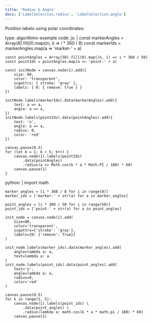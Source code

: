 ```yaml
---
title: 'Radius & Angle'
docs: ['LabelSelection.radius', 'LabelSelection.angle']
---
```


Position labels using polar coordinates:

<data type='yaml'>
type: algorithmx-example
code:
  js: |
    const markerAngles = Array(8).fill(0).map((n, i) => i * 360 / 8)
    const markerIds = markerAngles.map(a => 'marker-' + a)
    
    const pointAngles = Array(50).fill(0).map((n, i) => i * 360 / 50)
    const pointIds = pointAngles.map(a => 'point-' + a)
    
    const initNode = canvas.node(1).add({
        size: 80,
        color: 'transparent',
        svgattrs: { stroke: 'gray' },
        labels: { 0: { remove: true } }
    })
    
    initNode.labels(markerIds).data(markerAngles).add({
        text: a => a,
        angle: a => a,
    })
    initNode.labels(pointIds).data(pointAngles).add({
        text: 'o',
        angle: a => a,
        radius: 0,
        color: 'red'
    })
    
    canvas.pause(0.5)
    for (let k = 1; k < 5; k++) {
        canvas.node(1).labels(pointIds)
            .data(pointAngles)
            .radius(a => Math.cos(k * a * Math.PI / 180) * 60)
        canvas.pause(1)
    }
  python: |
    import math
    
    marker_angles = [i * 360 / 8 for i in range(8)]
    marker_ids = ['marker-' + str(a) for a in marker_angles]
    
    point_angles = [i * 360 / 50 for i in range(50)]
    point_ids = ['point-' + str(a) for a in point_angles]
    
    init_node = canvas.node(1).add(
        size=80,
        color='transparent',
        svgattrs={'stroke': 'gray'},
        labels={0: {'remove': True}}
    )
    
    init_node.labels(marker_ids).data(marker_angles).add(
        angle=lambda a: a,
        text=lambda a: a
    )
    init_node.labels(point_ids).data(point_angles).add(
        text='o',
        angle=lambda a: a,
        radius=0,
        color='red'
    )
    
    canvas.pause(0.5)
    for k in range(1, 5):
        canvas.node(1).labels(point_ids) \
            .data(point_angles) \
            .radius(lambda a: math.cos(k * a * math.pi / 180) * 60)
        canvas.pause(1)
</data>
